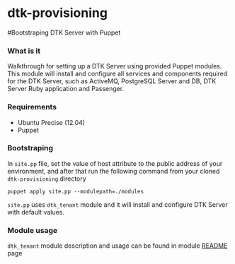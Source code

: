 # dtk-provisioning

#Bootstraping DTK Server with Puppet

### What is it

Walkthrough for setting up a DTK Server using provided Puppet modules. This module will install and configure all  services and components required for the DTK Server, such as ActiveMQ, PostgreSQL Server and DB, DTK Server Ruby application and Passenger.


### Requirements

- Ubuntu Precise (12.04)
- Puppet

### Bootstraping

In `site.pp` file, set the value of host attribute to the public address of your environment,
and after that run the following command from your cloned `dtk-provisioning` directory

`puppet apply site.pp --modulepath=./modules`

`site.pp` uses `dtk_tenant` module and it will install and configure DTK Server with default values.

### Module usage

`dtk_tenant` module description and usage can be found in module [README](https://github.com/dtk/dtk-provisioning/tree/bootstraping/modules/dtk_tenant/README.md) page